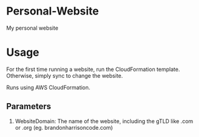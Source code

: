 # Personal-Website
My personal website

# Usage
For the first time running a website, run the CloudFormation template.  Otherwise, simply sync to change the website.

Runs using AWS CloudFormation.
## Parameters
1. WebsiteDomain: The name of the website, including the gTLD like .com or .org (eg. brandonharrisoncode.com)
